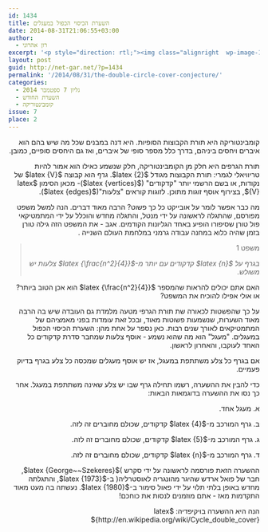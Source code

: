 ```yaml
---
id: 1434
title: השערת הכיסוי הכפול במעגלים
date: 2014-08-31T21:06:55+03:00
author:
  - רון אהרוני
excerpt: '<p style="direction: rtl;"><img class="alignright  wp-image-1449" src="http://net-gar.net/wp-content/uploads/2014/09/George_Szekeres-242x300.jpg" alt="George_Szekeres" width="91" height="113" />קומבינטוריקה היא תורת הקבוצות הסופיות. היא דנה במבנים שכל מה שיש בהם הוא איברים ויחסים ביניהם, בדרך כלל מספר סופי של איברים, ואז גם היחסים סופיים, כמובן.</p>'
layout: post
guid: http://net-gar.net/?p=1434
permalink: '/2014/08/31/the-double-circle-cover-conjecture/'
categories:
  - גליון 7 ספטמבר 2014
  - השערת החודש
  - קומבינטוריקה
issue: 7
place: 2
---
```

<p style="direction: rtl;">
  קומבינטוריקה היא תורת הקבוצות הסופיות. היא דנה במבנים שכל מה שיש בהם הוא איברים ויחסים ביניהם, בדרך כלל מספר סופי של איברים, ואז גם היחסים סופיים, כמובן.
</p>

<p style="direction: rtl;">
  תורת הגרפים היא חלק מן הקומבינטוריקה, חלק שנשמע כאילו הוא אמור להיות טריוויאלי לגמרי: תורת הקבוצות מגודל $latex {2}$. <em>גרף </em> הוא קבוצה $latex {V}$ של נקודות, או בשם הרשמי יותר "קדקודים" ($latex {vertices}$)- מכאן הסימון $latex {V}$, בצירוף אוסף זוגות מתוכן. לזוגות קוראים "צלעות"($latex {edges}$).
</p>

<p style="direction: rtl;">
  מה כבר אפשר לומר על אובייקט כל כך פשוט? הרבה מאוד דברים. הנה למשל משפט מפורסם, שהתגלה לראשונה על ידי מנטל, והתגלה מחדש והוכלל על ידי המתמטיקאי פול טורן שסיפורו הופיע באחד הגליונות הקודמים. אגב - את המשפט הזה גילה טורן בזמן שהיה כלוא במחנה עבודה גרמני במלחמת העולם השנייה .
</p>

> <p style="direction: rtl;">
>   משפט 1
> </p>
> 
> <p style="direction: rtl;">
>   <em> בגרף על $latex {n}$ קדקודים עם יותר מ-$latex {\frac{n^2}{4}}$ צלעות יש משולש. </em>
> </p>

<p style="direction: rtl;">
  האם אתם יכולים להראות שהמספר $latex {\frac{n^2}{4}}$ הוא אכן הטוב ביותר? או אולי אפילו להוכיח את המשפט?
</p>

<p style="direction: rtl;">
  על כך שהפשטות לכאורה שת תורת הגרפי מטעה מלמדת גם העובדה שיש בה הרבה מאוד השערות, שנשמעות פשוטות מאוד, ובכל זאת עומדות בפני מאמציהם של המתמטיקאים לאורך שנים רבות. כאן נספר על אחת מהן: השערת הכיסוי הכפול במעגלים. "מעגל" הוא מה שהוא נשמע - אוסף צלעות שמחבר סדרת קדקודים כל האחד לעוקבו, והאחרון לראשון.
</p>

<p style="direction: rtl;">
  אם בגרף כל צלע משתתפת במעגל, אז יש אוסף מעגלים שמכסה כל צלע בגרף בדיוק פעמיים.
</p>

<p style="direction: rtl;">
  כדי להבין את ההשערה, רשמו תחילה גרף שבו יש צלע שאינה משתתפת במעגל. אחר כך נסו את ההשערה בדוגמאות הבאות:
</p>

<p style="direction: rtl;">
  א. מעגל אחד.
</p>

<p style="direction: rtl;">
  ב. גרף המורכב מ-$latex {4}$ קדקודים, שכולם מחוברים זה לזה.
</p>

<p style="direction: rtl;">
  ג. גרף המורכב מ-$latex {5}$ קדקודים, שכולם מחוברים זה לזה.
</p>

<p style="direction: rtl;">
  ד. גרף המורכב מ-$latex {n}$ קדקודים, שכולם מחוברים זה לזה.
</p>

<p style="direction: rtl;">
  ההשערה הזאת פורסמה לראשונה על ידי סקרש )$latex {George~~Szekeres}$, חבר של פואל ארדש שהיגר מהונגריה לאוסטרליה( ב-$latex {1973}$, והתגלתה מחדש באופן בלתי תלוי על ידי פאול סימור ב-$latex {1980}$. נעשתה בה מעט מאוד התקדמות מאז - אתם מוזמנים לנסות את כוחכם!
</p>

<p style="direction: rtl;">
  הנה היא ההשערה בויקיפדיה: $latex {http://en.wikipedia.org/wiki/Cycle_double_cover}$
</p>